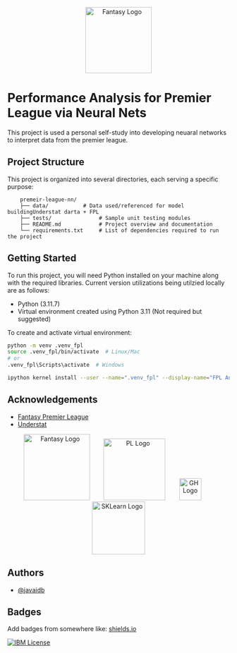 

<p align="center">
  <img src="https://github.com/user-attachments/assets/fb9e25ea-77d0-484e-a37d-7ecbc4e6d6ed" alt="Fantasy Logo" width="150" />
</p>

# Performance Analysis for Premier League via Neural Nets

This project is used a personal self-study into developing neuaral networks to interpret data from the premier league. 

## Project Structure

This project is organized into several directories, each serving a specific purpose:
```
    premeir-league-nn/
    ├── data/           # Data used/referenced for model buildingUnderstat darta + FPL
    ├── tests/               # Sample unit testing modules
    ├── README.md            # Project overview and documentation
    └── requirements.txt     # List of dependencies required to run the project
```

## Getting Started


To run this project, you will need Python installed on your machine along with the required libraries. Current version utilizations being utilzied locally are as follows:
- Python (3.11.7)
- Virtual environment created using Python 3.11 (Not required but suggested)

To create and activate virtual environment:

```bash
python -m venv .venv_fpl
source .venv_fpl/bin/activate  # Linux/Mac
# or
.venv_fpl\Scripts\activate  # Windows

ipython kernel install --user --name=".venv_fpl" --display-name="FPL Analytics"
```

## Acknowledgements

 - [Fantasy Premier League](https://fantasy.premierleague.com/)
 - [Understat](https://understat.com/)

<p align="center">
  <img src="https://github.com/user-attachments/assets/fb9e25ea-77d0-484e-a37d-7ecbc4e6d6ed" alt="Fantasy Logo" width="150" />
  &nbsp;&nbsp;&nbsp;&nbsp;&nbsp;&nbsp;
  <img src="https://github.com/user-attachments/assets/5a84e55c-e687-4c93-95f7-800398b3b46d" alt="PL Logo" width="140" />
  &nbsp;&nbsp;&nbsp;&nbsp;&nbsp;&nbsp;
  <img src="https://github.com/user-attachments/assets/99f5727b-1ff8-48e9-861d-534775dddce8" alt="GH Logo" width="50" />
  &nbsp;&nbsp;&nbsp;&nbsp;&nbsp;&nbsp;
  <img src="https://github.com/user-attachments/assets/ba805d10-6560-4c61-a4f6-ccccf46dd5ba" alt="SKLearn Logo" width="120" />
</p>

## Authors

- [@javaidb](https://www.github.com/javaidb)

## Badges

Add badges from somewhere like: [shields.io](https://shields.io/)

[![IBM License](https://img.shields.io/badge/Certificate_ML-IBM-green.svg)](https://www.credly.com/badges/6d82b78c-cade-4a4c-94cb-b7f89e142350/public_url)
